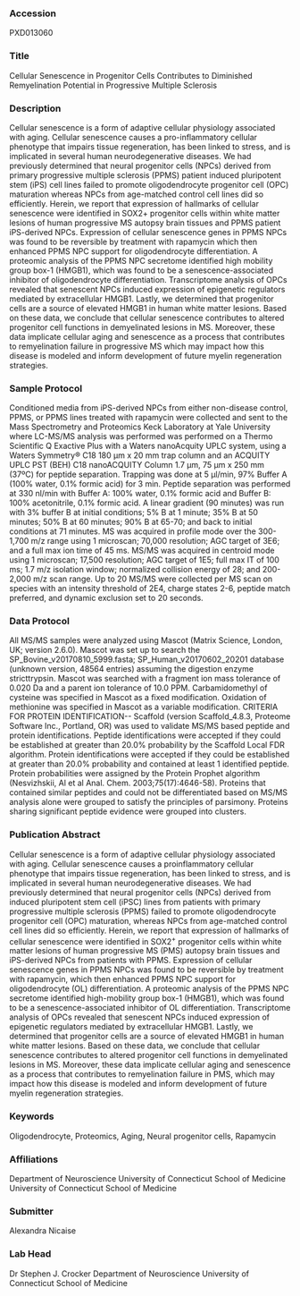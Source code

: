 ### Accession
PXD013060

### Title
Cellular Senescence in Progenitor Cells Contributes to Diminished Remyelination Potential in Progressive Multiple Sclerosis

### Description
Cellular senescence is a form of adaptive cellular physiology associated with aging. Cellular senescence causes a pro-inflammatory cellular phenotype that impairs tissue regeneration, has been linked to stress, and is implicated in several human neurodegenerative diseases. We had previously determined that neural progenitor cells (NPCs) derived from primary progressive multiple sclerosis (PPMS) patient induced pluripotent stem (iPS) cell lines failed to promote oligodendrocyte progenitor cell (OPC) maturation whereas NPCs from age-matched control cell lines did so efficiently. Herein, we report that expression of hallmarks of cellular senescence were identified in SOX2+ progenitor cells within white matter lesions of human progressive MS autopsy brain tissues and PPMS patient iPS-derived NPCs. Expression of cellular senescence genes in PPMS NPCs was found to be reversible by treatment with rapamycin which then enhanced PPMS NPC support for oligodendrocyte differentiation. A proteomic analysis of the PPMS NPC secretome identified high mobility group box-1 (HMGB1), which was found to be a senescence-associated inhibitor of oligodendrocyte differentiation. Transcriptome analysis of OPCs revealed that senescent NPCs induced expression of epigenetic regulators mediated by extracellular HMGB1. Lastly, we determined that progenitor cells are a source of elevated HMGB1 in human white matter lesions. Based on these data, we conclude that cellular senescence contributes to altered progenitor cell functions in demyelinated lesions in MS. Moreover, these data implicate cellular aging and senescence as a process that contributes to remyelination failure in progressive MS which may impact how this disease is modeled and inform development of future myelin regeneration strategies.

### Sample Protocol
Conditioned media from iPS-derived NPCs from either non-disease control, PPMS, or PPMS lines treated with rapamycin were collected and sent to the Mass Spectrometry and Proteomics Keck Laboratory at Yale University where LC-MS/MS analysis was performed was performed on a Thermo Scientific Q Exactive Plus with a Waters nanoAcquity UPLC system, using a Waters Symmetry® C18 180 µm x 20 mm trap column and an ACQUITY UPLC PST (BEH) C18 nanoACQUITY Column 1.7 µm, 75 µm x 250 mm (37ºC) for peptide separation. Trapping was done at 5 µl/min, 97% Buffer A (100% water, 0.1% formic acid) for 3 min. Peptide separation was performed at 330 nl/min with Buffer A: 100% water, 0.1% formic acid and Buffer B: 100% acetonitrile, 0.1% formic acid. A linear gradient (90 minutes) was run with 3% buffer B at initial conditions; 5% B at 1 minute; 35% B at 50 minutes; 50% B at 60 minutes; 90% B at 65-70; and back to initial conditions at 71 minutes. MS was acquired in profile mode over the 300-1,700 m/z range using 1 microscan; 70,000 resolution; AGC target of 3E6; and a full max ion time of 45 ms. MS/MS was acquired in centroid mode using 1 microscan; 17,500 resolution; AGC target of 1E5; full max IT of 100 ms; 1.7 m/z isolation window; normalized collision energy of 28; and 200-2,000 m/z scan range. Up to 20 MS/MS were collected per MS scan on species with an intensity threshold of 2E4, charge states 2-6, peptide match preferred, and dynamic exclusion set to 20 seconds.

### Data Protocol
All MS/MS samples were analyzed using Mascot (Matrix Science, London, UK; version 2.6.0). Mascot was set up to search the SP_Bovine_v20170810_5999.fasta; SP_Human_v20170602_20201 database (unknown version, 48564 entries) assuming the digestion enzyme stricttrypsin. Mascot was searched with a fragment ion mass tolerance of 0.020 Da and a parent ion tolerance of 10.0 PPM. Carbamidomethyl of cysteine was specified in Mascot as a fixed modification. Oxidation of methionine was specified in Mascot as a variable modification. CRITERIA FOR PROTEIN IDENTIFICATION-- Scaffold (version Scaffold_4.8.3, Proteome Software Inc., Portland, OR) was used to validate MS/MS based peptide and protein identifications. Peptide identifications were accepted if they could be established at greater than 20.0% probability by the Scaffold Local FDR algorithm. Protein identifications were accepted if they could be established at greater than 20.0% probability and contained at least 1 identified peptide.  Protein probabilities were assigned by the Protein Prophet algorithm (Nesvizhskii, Al et al Anal. Chem. 2003;75(17):4646-58). Proteins that contained similar peptides and could not be differentiated based on MS/MS analysis alone were grouped to satisfy the principles of parsimony. Proteins sharing significant peptide evidence were grouped into clusters.

### Publication Abstract
Cellular senescence is a form of adaptive cellular physiology associated with aging. Cellular senescence causes a proinflammatory cellular phenotype that impairs tissue regeneration, has been linked to stress, and is implicated in several human neurodegenerative diseases. We had previously determined that neural progenitor cells (NPCs) derived from induced pluripotent stem cell (iPSC) lines from patients with primary progressive multiple sclerosis (PPMS) failed to promote oligodendrocyte progenitor cell (OPC) maturation, whereas NPCs from age-matched control cell lines did so efficiently. Herein, we report that expression of hallmarks of cellular senescence were identified in SOX2<sup>+</sup> progenitor cells within white matter lesions of human progressive MS (PMS) autopsy brain tissues and iPS-derived NPCs from patients with PPMS. Expression of cellular senescence genes in PPMS NPCs was found to be reversible by treatment with rapamycin, which then enhanced PPMS NPC support for oligodendrocyte (OL) differentiation. A proteomic analysis of the PPMS NPC secretome identified high-mobility group box-1 (HMGB1), which was found to be a senescence-associated inhibitor of OL differentiation. Transcriptome analysis of OPCs revealed that senescent NPCs induced expression of epigenetic regulators mediated by extracellular HMGB1. Lastly, we determined that progenitor cells are a source of elevated HMGB1 in human white matter lesions. Based on these data, we conclude that cellular senescence contributes to altered progenitor cell functions in demyelinated lesions in MS. Moreover, these data implicate cellular aging and senescence as a process that contributes to remyelination failure in PMS, which may impact how this disease is modeled and inform development of future myelin regeneration strategies.

### Keywords
Oligodendrocyte, Proteomics, Aging, Neural progenitor cells, Rapamycin

### Affiliations
Department of Neuroscience University of Connecticut School of Medicine
University of Connecticut School of Medicine

### Submitter
Alexandra Nicaise

### Lab Head
Dr Stephen J. Crocker
Department of Neuroscience University of Connecticut School of Medicine



